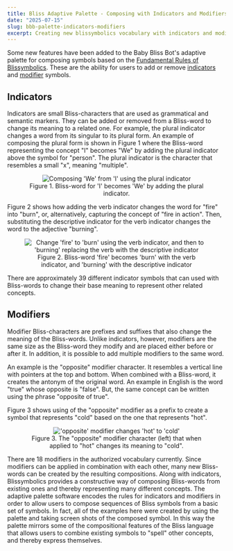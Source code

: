 ```yaml
---
title: Bliss Adaptive Palette - Composing with Indicators and Modifiers
date: "2025-07-15"
slug: bbb-palette-indicators-modifiers
excerpt: Creating new blissymbolics vocabulary with indicators and modifiers
---
```


Some new features have been added to the Baby Bliss Bot's adaptive palette for composing symbols based on the [Fundamental Rules of Blissymbolics](https://www.blissymbolics.org/images/bliss-fundamental-rules-2020-06-16.pdf).  These are the ability for users to add or remove [indicators](https://www.blissymbolics.org/images/bliss-fundamental-rules-2020-06-16.pdf#page=17) and [modifier](https://www.blissymbolics.org/images/bliss-fundamental-rules-2020-06-16.pdf#page=13) symbols.

## Indicators

Indicators are small Bliss-characters that are used as grammatical and semantic markers.  They can be added or removed from a Bliss-word to change its meaning to a related one. For example, the plural indicator changes a word from its singular to its plural form.  An example of composing the plural form is shown in Figure 1 where the Bliss-word representing the concept "I" becomes "We" by adding the plural indicator above the symbol for "person".  The plural indicator is the character that resembles a small "x", meaning "multiple".

<figure style="text-align: center">
    <img src="/assets/media/Bliss_I_We.png" alt="Composing 'We' from 'I' using the plural indicator">
    <figcaption>
        Figure 1. Bliss-word for 'I' becomes 'We' by adding the plural indicator.
    </figcaption>
</figure>

Figure 2 shows how adding the verb indicator changes the word for "fire" into "burn", or, alternatively, capturing the concept of "fire in action".  Then, substituting the descriptive indicator for the verb indicator changes the word to the adjective "burning".

<figure style="text-align: center">
    <img src="/assets/media/Bliss_FireBurnBurning.png" alt="Change 'fire' to 'burn' using the verb indicator, and then to 'burning' replacing the verb with the descriptive indicator">
    <figcaption>
        Figure 2. Bliss-word 'fire' becomes 'burn' with the verb indicator, and 'burning' with the descriptive indicator
    </figcaption>
</figure>

There are approximately 39 different indicator symbols that can used with Bliss-words to change their base meaning to represent other related concepts.

## Modifiers

Modifier Bliss-characters are prefixes and suffixes that also change the meaning of the Bliss-words.  Unlike indicators, however, modifiers are the same size as the Bliss-word they modify and are placed either before or after it. In addition, it is possible to add multiple modifiers to the same word.

An example is the "opposite" modifier character.  It resembles a vertical line with pointers at the top and bottom.  When combined with a Bliss-word, it creates the antonym of the original word.  An example in English is the word "true" whose opposite is "false".  But, the same concept can be written using the phrase "opposite of true".

Figure 3 shows using of the "opposite" modifier as a prefix to create a symbol that represents "cold" based on the one that represents "hot".

<figure style="text-align: center">
    <img src="/assets/media/Bliss_OppositeHotCold.png" alt="'opposite' modifier changes 'hot' to 'cold'">
    <figcaption>
        Figure 3. The "opposite" modifier character (left) that when applied to "hot" changes its meaning to "cold".
    </figcaption>
</figure>

There are 18 modifiers in the authorized vocabulary currently.  Since modifiers can be applied in combination with each other, many new Bliss-words can be created by the resulting compositions.  Along with indicators, Blissymbolics provides a constructive way of composing Bliss-words from existing ones and thereby representing many different concepts.  The adaptive palette software encodes the rules for indicators and modifiers in order to allow users to compose sequences of Bliss symbols from a basic set of symbols.  In fact, all of the examples here were created by using the palette and taking screen shots of the composed symbol.  In this way the palette mirrors some of the compositional features of the Bliss language that allows users to combine existing symbols to "spell" other concepts, and thereby express themselves.

